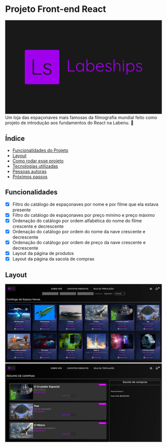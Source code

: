 # Projeto Front-end React

![Labeships](./src/assets/logo.svg)
Um loja das espaçonaves mais famosas da filmografia mundial feito como projeto de introdução aos fundamentos do React na Labenu. 🚀

## Índice
- <a href="#funcionalidades">Funcionalidades do Projeto </a>
- <a href="#layout">Layout </a>
- <a href="#rodar">Como rodar esse projeto </a>
- <a href="#tecnologias">Tecnologias utilizadas </a>
- <a href="#autores">Pessoas autoras </a>
- <a href="#passos">Próximos passos </a>

## Funcionalidades

- [x] Filtro do catálogo de espaçonaves por nome e por filme que ela estava presente
- [x] Filtro do catálogo de espaçonaves por preço mínimo e preço máximo
- [x] Ordenação do catálogo por ordem alfabética do nome do filme crescente e decrescente
- [x] Ordenação do catálogo por ordem  do nome da nave crescente e decrescente
- [x] Ordenação do catálogo por ordem  de preço da nave crescente e decrescente
- [x] Layout da página de produtos
- [x] Layout da página da sacola de compras

## Layout

![Página de Produtos](./src/assets/productScreen.png)
![Página da Sacola de Compras](./src/assets/bagScreen.png)












